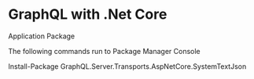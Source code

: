 # GraphQL with .Net Core 

Application Package

The following commands run to Package Manager Console

Install-Package GraphQL.Server.Transports.AspNetCore.SystemTextJson

